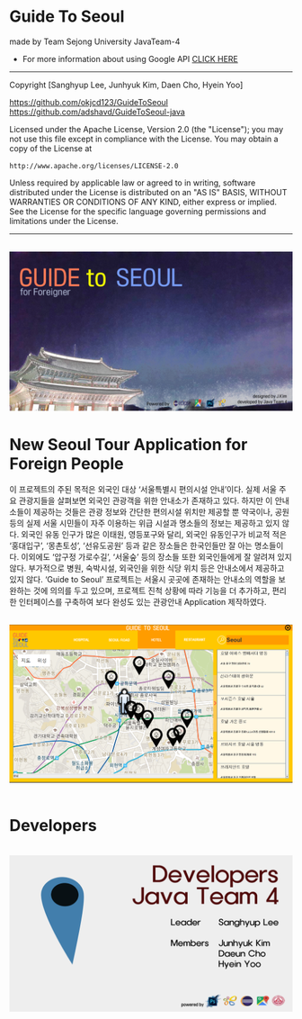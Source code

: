 # Guide To Seoul

made by Team Sejong University JavaTeam-4

* For more information about using Google API <a href = "https://developers.google.com/maps/documentation/static-maps/intro"> CLICK HERE </a>

***

Copyright [Sanghyup Lee, Junhyuk Kim, Daen Cho, Hyein Yoo]

https://github.com/okjcd123/GuideToSeoul <br>
https://github.com/adshavd/GuideToSeoul-java <br>


Licensed under the Apache License, Version 2.0 (the "License");
you may not use this file except in compliance with the License.
You may obtain a copy of the License at

    http://www.apache.org/licenses/LICENSE-2.0

Unless required by applicable law or agreed to in writing, software
distributed under the License is distributed on an "AS IS" BASIS,
WITHOUT WARRANTIES OR CONDITIONS OF ANY KIND, either express or implied.
See the License for the specific language governing permissions and
limitations under the License.

***
<div align="center">
  <img src="introduceImage/background(git).png">
</div>

# New Seoul Tour Application for Foreign People

이 프로젝트의 주된 목적은 외국인 대상 ‘서울특별시 편의시설 안내’이다. 실제 서울 주요 관광지들을 살펴보면 외국인 관광객을 위한 안내소가 존재하고 있다. 하지만 이 안내소들이 제공하는 것들은 관광 정보와 간단한 편의시설 위치만 제공할 뿐 약국이나, 공원 등의 실제 서울 시민들이 자주 이용하는 위급 시설과 명소들의 정보는 제공하고 있지 않다. 외국인 유동 인구가 많은 이태원, 영등포구와 달리, 외국인 유동인구가 비교적 적은 ‘홍대입구’, ‘몽촌토성’, ‘선유도공원’ 등과 같은 장소들은 한국인들만 잘 아는 명소들이다. 이외에도 ‘압구정 가로수길’, ‘서울숲’ 등의 장소들 또한 외국인들에게 잘 알려져 있지 않다. 부가적으로 병원, 숙박시설, 외국인을 위한 식당 위치 등은 안내소에서 제공하고 있지 않다.
 ‘Guide to Seoul’ 프로젝트는 서울시 곳곳에 존재하는 안내소의 역할을 보완하는 것에 의의를 두고 있으며, 프로젝트 진척 상황에 따라 기능을 더 추가하고, 편리한 인터페이스를 구축하여 보다 완성도 있는 관광안내 Application 제작하였다.


<div align="center">
  <img src="introduceImage/capture1.PNG"><br><br>
</div>

# Developers
<div align="center">
  <img src="introduceImage/ending1.png"><br><br>
</div>
